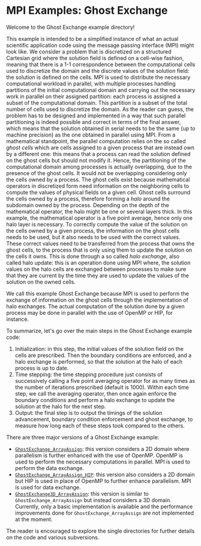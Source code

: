 # MPI Examples: Ghost Exchange

Welcome to the Ghost Exchange example directory! 

This example is intended to be a simplified instance of what an actual scientific application code using the message passing interface (MPI) might look like. We consider a problem that is discretized on a structured Cartesian grid where the solution field is defined on a cell-wise fashion, meaning that there is a 1-1 correspondence between the computational cells used to discretize the domain and the discrete values of the solution field: the solution is defined on the cells. MPI is used to distribute the necessary computational workload in parallel, with multiple processes handling partitions of the initial computational domain and carrying out the necessary work in parallel on their assigned partition: each process is assigned a subset of the computational domain. This partition is a subset of the total number of cells used to discretize the domain. As the reader can guess, the problem has to be designed and implemented in a way that such parallel partitioning is indeed possible and correct in terms of the final answer, which means that the solution obtained in serial needs to be the same (up to machine precision) as the one obtained in parallel using MPI. From a mathematical standpoint, the parallel computation relies on the so called <i>ghost cells</i> which are cells assigned to a given process that are instead own by a different one: this means that a process can read the solution defined on the ghost cells but should not modify it. Hence, the partitioning of the computational domain among processes is actually overlapping, due to the presence of the ghost cells. It would  not be overlapping considering only the cells owned by a process. The ghost cells exist because mathematical operators in discretized form need information on the neighboring cells to compute the values of physical fields on a given cell. Ghost cells surround the cells owned by a process, therefore forming a <i>halo</i> around the subdomain owned by the process. Depending on the depth of the mathematical operator, the halo might be one or several layers thick. In this example, the mathematical operator is a five point average, hence only one halo layer is necessary.  To correctly compute the value of the solution on the cells owned by a given process, the information on the ghost cells needs to be used, but it also needs to be used with the correct values. These correct values need to be transferred from the process that owns the ghost cells, to the process that is only using them to update the solution on the cells it owns. This is done through a so called <i>halo exchange</i>, also called halo update: this is an operation done using MPI where, the solution values on the halo cells are exchanged between processes to make sure that they are current by the time they are used to update the values of the solution on the owned cells.

We call this example Ghost Exchange because MPI is used to perform the exchange of information on the ghost cells through the implementation of halo exchanges. The actual computation of the solution done by a given process may be done in parallel with the use of OpenMP or HIP, for instance.

To summarize, let's go over the main steps in the Ghost Exchange example code:
1. Initialization: in this step, the initial values of the solution field on the cells are prescribed. Then the boundary conditions are enforced, and a halo exchange is performed, so that the solution at the halo of each process is up to date.
2. Time stepping: the time stepping procedure just consists of successively calling a five point averaging operator for as many times as the number of iterations prescribed (default is 1000). Within each time step, we call the averaging operator, then once again enforce the boundary conditions and perform a halo exchange to update the solution at the halo for the next step.
3. Output: the final step is to output the timings of the solution advancement, boundary condition enforcement and ghost exchange, to measure how long each of these steps took compared to the others.

There are three major versions of a Ghost Exchange example:
- [`GhostExchange_ArrayAssign`](https://github.com/amd/HPCTrainingExamples/tree/main/MPI-examples/GhostExchange/GhostExchange_ArrayAssign): this version considers a 2D domain where parallelism is further enhanced with the use of OpenMP. OpenMP is used to perform the necessary computations in parallel. MPI is used to perform the data exchange.
- [`GhostExchange_ArrayAssign_HIP`](https://github.com/amd/HPCTrainingExamples/tree/main/MPI-examples/GhostExchange/GhostExchange_ArrayAssign_HIP): this version also considers a 2D domain but HIP is used in place of OpenMP to further enhance parallelism. MPI is used for data exchange.
- [`GhostExchange3D_ArrayAssign`](https://github.com/amd/HPCTrainingExamples/tree/main/MPI-examples/GhostExchange/GhostExchange3D_ArrayAssign): this version is similar to `GhostExchange_ArrayAssign` but instead considers a 3D domain. Currently, only a basic implementation is available and the performance improvements done for `GhostExchange_ArrayAssign` are not implemented at the moment.

The reader is encouraged to explore the single directories for further details on the code and various subversions.
